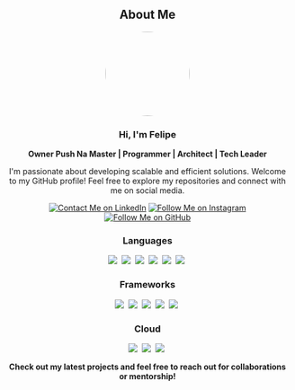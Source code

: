 <div align="center">
  
  ## About Me
  
  <img src="https://www.pushnamaster.io/_next/image?url=%2F_next%2Fstatic%2Fmedia%2Fsoftware-expert.9355fcbb.jpeg&w=384&q=75" width="150" height="150" style="border-radius: 50%;"/>
  
  ### Hi, I'm Felipe

  **Owner Push Na Master | Programmer | Architect | Tech Leader**

  I'm passionate about developing scalable and efficient solutions. Welcome to my GitHub profile! Feel free to explore my repositories and connect with me on social media.

  [![Contact Me on LinkedIn](https://img.shields.io/badge/LinkedIn-0077B5?style=for-the-badge&logo=linkedin&logoColor=white)]([https://www.linkedin.com/in/ironbats](https://www.linkedin.com/company/103932249/admin/dashboard/))
  [![Follow Me on Instagram](https://img.shields.io/badge/Instagram-E4405F?style=for-the-badge&logo=instagram&logoColor=white)](https://www.instagram.com/push_na_master/)
  [![Follow Me on GitHub](https://img.shields.io/badge/GitHub-181717?style=for-the-badge&logo=github&logoColor=white)](https://github.com/ironbats)

  ### Languages
  
  [<img src="https://img.shields.io/badge/java-007396.svg?&style=for-the-badge&logo=java&logoColor=white"/>][java]&nbsp;
  [<img src="https://img.shields.io/badge/groovy-4298B8.svg?&style=for-the-badge&logo=apache-groovy&logoColor=white"/>][groovy]&nbsp;
  [<img src="https://img.shields.io/badge/kotlin-0095D5.svg?&style=for-the-badge&logo=kotlin&logoColor=white"/>][kotlin]&nbsp;
  [<img src="https://img.shields.io/badge/python-3776AB.svg?&style=for-the-badge&logo=python&logoColor=white"/>][python]&nbsp;
  [<img src="https://img.shields.io/badge/javascript-F7DF1E.svg?&style=for-the-badge&logo=javascript&logoColor=white"/>][javascript]&nbsp;
  [<img src="https://img.shields.io/badge/Go-00ADD8?style=for-the-badge&logo=go&logoColor=white"/>][go-lang]&nbsp;

  [java]: https://en.wikipedia.org/wiki/Java_(programming_language)
  [groovy]: https://en.wikipedia.org/wiki/Groovy_(programming_language)
  [kotlin]: https://en.wikipedia.org/wiki/Kotlin_(programming_language)
  [python]: https://en.wikipedia.org/wiki/Python_(programming_language)
  [javascript]: https://en.wikipedia.org/wiki/JavaScript_(programming_language)
  [go-lang]: https://pt.wikipedia.org/wiki/Go_(linguagem_de_programa%C3%A7%C3%A3o)
  
  ### Frameworks
  
  [<img src="https://img.shields.io/badge/Docker-2CA5E0?style=for-the-badge&logo=docker&logoColor=white"/>][docker]&nbsp;
  [<img src="https://img.shields.io/badge/kubernetes-326ce5.svg?&style=for-the-badge&logo=kubernetes&logoColor=white"/>][kubernetes]&nbsp;
  [<img src="https://img.shields.io/badge/Yarn-2C8EBB?style=for-the-badge&logo=yarn&logoColor=white"/>][yarn]&nbsp;
  [<img src="https://img.shields.io/badge/Spring-6DB33F?style=for-the-badge&logo=spring&logoColor=white"/>][spring]&nbsp;
  [<img src="https://img.shields.io/badge/redis-CC0000.svg?&style=for-the-badge&logo=redis&logoColor=white"/>][redis]&nbsp;

  [docker]: https://www.docker.com/
  [kubernetes]: https://kubernetes.io/pt-br/
  [yarn]: https://yarnpkg.com/
  [spring]: https://spring.io/
  [redis]: https://redis.io/
  
  ### Cloud
  
  [<img src="https://img.shields.io/badge/Amazon_AWS-FF9900?style=for-the-badge&logo=amazonaws&logoColor=white"/>][aws]&nbsp;
  [<img src="https://img.shields.io/badge/Google_Cloud-4285F4?style=for-the-badge&logo=google-cloud&logoColor=white"/>][gcp]&nbsp;
  [<img src="https://img.shields.io/badge/Heroku-430098?style=for-the-badge&logo=heroku&logoColor=white"/>][heroku]&nbsp;

  [aws]: https://aws.amazon.com/
  [gcp]: https://cloud.google.com/
  [heroku]: https://www.heroku.com/

</div>

<p align="center">
  <strong>Check out my latest projects and feel free to reach out for collaborations or mentorship!</strong>
</p>
